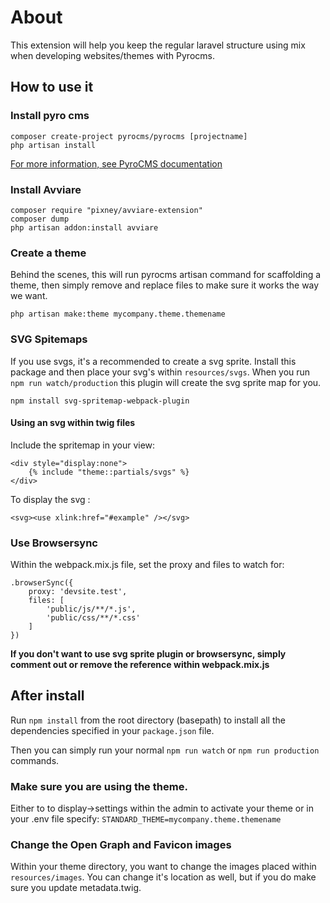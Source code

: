 # About

This extension will help you keep the regular laravel structure using mix
when developing websites/themes with Pyrocms.


## How to use it

### Install pyro cms
```
composer create-project pyrocms/pyrocms [projectname]
php artisan install
```

[For more information, see PyroCMS documentation](https://pyrocms.com/documentation/pyrocms/3.7/getting-started/installation)



### Install Avviare

```
composer require "pixney/avviare-extension"
composer dump
php artisan addon:install avviare
``` 

### Create a theme
Behind the scenes, this will run pyrocms artisan command for scaffolding a theme, then simply remove and replace files to make sure it works the way we want.
```
php artisan make:theme mycompany.theme.themename
``` 


### SVG Spitemaps
If you use svgs, it's a recommended to create a svg sprite. Install this package and then place your svg's within `resources/svgs`. When you run `npm run watch/production` this plugin will create the svg sprite map for you.
```
npm install svg-spritemap-webpack-plugin
```

#### Using an svg within twig files
Include the spritemap in your view:
```
<div style="display:none">
	{% include "theme::partials/svgs" %}
</div>
```

To display the svg :

```
<svg><use xlink:href="#example" /></svg>
```

### Use Browsersync
Within the webpack.mix.js file, set the proxy and files to watch for:

```
.browserSync({
    proxy: 'devsite.test',
    files: [
        'public/js/**/*.js',
        'public/css/**/*.css'
    ]
})
```


**If you don't want to use svg sprite plugin or browsersync, simply comment out or remove the reference within webpack.mix.js**


## After install

Run `npm install` from the root directory (basepath) to install all the dependencies specified in your `package.json` file.

Then you can simply run your normal `npm run watch` or `npm run production` commands.

### Make sure you are using the theme.
Either to to display->settings within the admin to activate your theme or in your .env file specify:
`STANDARD_THEME=mycompany.theme.themename`

### Change the Open Graph and Favicon images
Within your theme directory, you want to change the images placed within `resources/images`. You can change it's location as well, but if you do make sure you update metadata.twig.